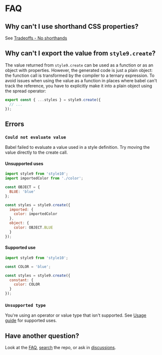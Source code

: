 # FAQ

## Why can't I use shorthand CSS properties?

See [Tradeoffs - No shorthands](Background.md#no-shorthands)

## Why can't I export the value from `style9.create`?

The value returned from `style9.create` can be used as a function or as an object with properties. However, the generated code is just a plain object: the function call is transformed by the compiler to a ternary expression. To avoid issues when using the value as a function in places where babel can't track the reference, you have to explicitly make it into a plain object using the spread operator:

```javascript
export const { ...styles } = style9.create({
  // ...
});
```

## Errors

### `Could not evaluate value`

Babel failed to evaluate a value used in a style definition. Try moving the value directly to the create call.

#### Unsupported uses

```javascript
import style9 from 'style10';
import importedColor from './color';

const OBJECT = {
  BLUE: 'blue'
};

const styles = style9.create({
  imported: {
    color: importedColor
  },
  object: {
    color: OBJECT.BLUE
  }
});
```

#### Supported use

```javascript
import style9 from 'style10';

const COLOR = 'blue';

const styles = style9.create({
  constant: {
    color: COLOR
  }
});
```

### `Unsupported type`

You're using an operator or value type that isn't supported. See [Usage guide](Usage-guide.md) for supported uses.

## Have another question?

Look at the [FAQ](docs/FAQ.md), [search][search] the repo, or ask in [discussions][discussions].

[search]: https://github.com/johanholmerin/style9/search
[discussions]: https://github.com/johanholmerin/style9/discussions
